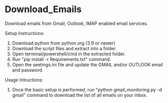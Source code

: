 # Download_Emails
Download emails from Gmail, Outlook, IMAP enabled email services.

Setup Instructions:
1. Download python from python.org (3.9 or newer)
2. Download the script files and extract into a folder.
3. Open terminal/powershell/cmd in the extracted folder.
4. Run "pip install -r Requirements.txt" command.
5. Open the seetings.ini file and update the GMAIL and/or OUTLOOK email and password.

Usage Intructions:
1. Once the basic setup is performed, run "python gmail_monitoring.py -d gmail" command to download the list of all emails on your inbox.

